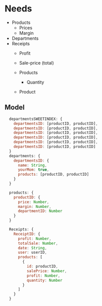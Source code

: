 
# Needs
* Products
  * Prices
  * Margin
* Departments
* Receipts
  * Profit
  * Sale-price (total)
  * Products
    * Quantity

  * Product

## Model

```javascript
  departmentsSWEETINDEX: {
    departmentsID: [productID, productID],
    departmentsID: [productID, productID],
    departmentsID: [productID, productID],
    departmentsID: [productID, productID],
    departmentsID: [productID, productID],
    departmentsID: [productID, productID]
  }
  departments: {
    departmentsID: {
      name: String,
      yourMom: true,
      products: [productID, productID]
    }
  }

  products: {
    productID: {
      price: Number,
      margin: Number,
      departmentID: Number
    }
  }

  Receipts: {
    ReceiptID: {
      profit: Number,
      totalSale: Number,
      date: String,
      user: userID,
      products: [
        {
          id: productID,
          salePrice: Number,
          profit: Number,
          quantity: Number
        }
      ]
    }
  }

```
